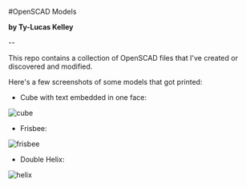 #OpenSCAD Models

**by Ty-Lucas Kelley**

--

This repo contains a collection of OpenSCAD files that I've created or discovered and modified.

Here's a few screenshots of some models that got printed:

* Cube with text embedded in one face:

![cube](https://lh6.googleusercontent.com/-9oqv21DvLgg/VAsdYIA-bFI/AAAAAAAAMp4/hW232Wne2r4/w620-h827-no/IMG_20140906_104233.jpg)

* Frisbee:

![frisbee](https://lh3.googleusercontent.com/-zlu1w-g5ECg/VAsdasmjriI/AAAAAAAAMqE/if_MQIlITIM/w620-h827-no/IMG_20140906_104240.jpg)

* Double Helix:

![helix](https://lh4.googleusercontent.com/-wrqy-u26vP4/VAsdfPUY1SI/AAAAAAAAMqQ/gfYRhBSxoH8/w620-h827-no/IMG_20140906_104254.jpg)